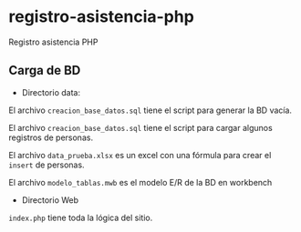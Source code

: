 # registro-asistencia-php
Registro asistencia PHP

## Carga de BD

- Directorio data: 

El archivo `creacion_base_datos.sql` tiene el script para generar la BD vacía.

El archivo `creacion_base_datos.sql` tiene el script para cargar algunos registros de personas.

El archivo `data_prueba.xlsx` es un excel con una fórmula para crear el `insert` de personas.

El archivo `modelo_tablas.mwb` es el modelo E/R de la BD en workbench

- Directorio Web

`index.php` tiene toda la lógica del sitio.


